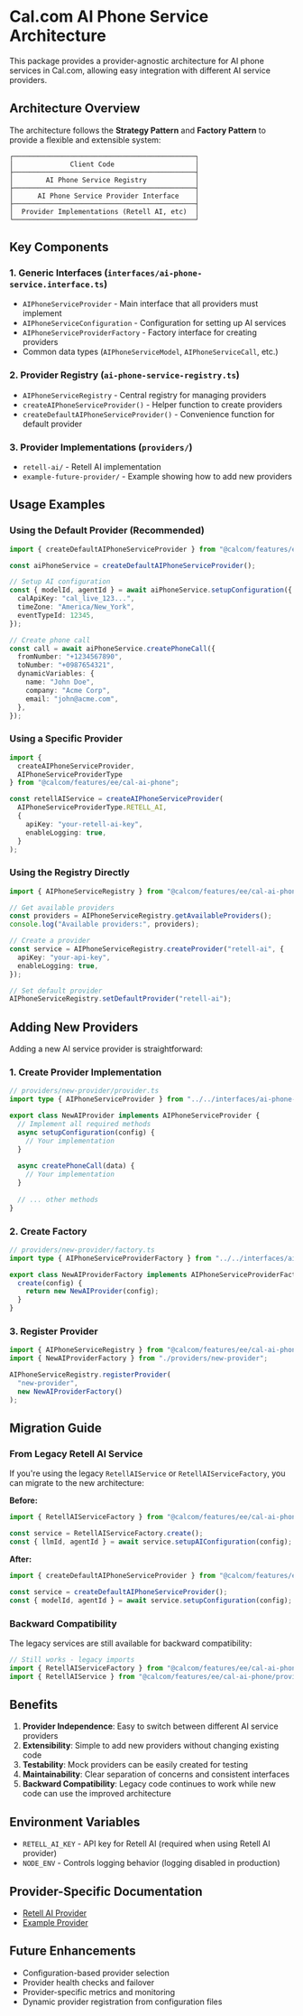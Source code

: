 # Cal.com AI Phone Service Architecture

This package provides a provider-agnostic architecture for AI phone services in Cal.com, allowing easy integration with different AI service providers.

## Architecture Overview

The architecture follows the **Strategy Pattern** and **Factory Pattern** to provide a flexible and extensible system:

```
┌─────────────────────────────────────────────┐
│              Client Code                    │
├─────────────────────────────────────────────┤
│        AI Phone Service Registry            │
├─────────────────────────────────────────────┤
│      AI Phone Service Provider Interface    │
├─────────────────────────────────────────────┤
│  Provider Implementations (Retell AI, etc)  │
└─────────────────────────────────────────────┘
```

## Key Components

### 1. Generic Interfaces (`interfaces/ai-phone-service.interface.ts`)

- `AIPhoneServiceProvider` - Main interface that all providers must implement
- `AIPhoneServiceConfiguration` - Configuration for setting up AI services
- `AIPhoneServiceProviderFactory` - Factory interface for creating providers
- Common data types (`AIPhoneServiceModel`, `AIPhoneServiceCall`, etc.)

### 2. Provider Registry (`ai-phone-service-registry.ts`)

- `AIPhoneServiceRegistry` - Central registry for managing providers
- `createAIPhoneServiceProvider()` - Helper function to create providers
- `createDefaultAIPhoneServiceProvider()` - Convenience function for default provider

### 3. Provider Implementations (`providers/`)

- `retell-ai/` - Retell AI implementation
- `example-future-provider/` - Example showing how to add new providers

## Usage Examples

### Using the Default Provider (Recommended)

```typescript
import { createDefaultAIPhoneServiceProvider } from "@calcom/features/ee/cal-ai-phone";

const aiPhoneService = createDefaultAIPhoneServiceProvider();

// Setup AI configuration
const { modelId, agentId } = await aiPhoneService.setupConfiguration({
  calApiKey: "cal_live_123...",
  timeZone: "America/New_York",
  eventTypeId: 12345,
});

// Create phone call
const call = await aiPhoneService.createPhoneCall({
  fromNumber: "+1234567890",
  toNumber: "+0987654321",
  dynamicVariables: {
    name: "John Doe",
    company: "Acme Corp",
    email: "john@acme.com",
  },
});
```

### Using a Specific Provider

```typescript
import { 
  createAIPhoneServiceProvider, 
  AIPhoneServiceProviderType 
} from "@calcom/features/ee/cal-ai-phone";

const retellAIService = createAIPhoneServiceProvider(
  AIPhoneServiceProviderType.RETELL_AI,
  {
    apiKey: "your-retell-ai-key",
    enableLogging: true,
  }
);
```

### Using the Registry Directly

```typescript
import { AIPhoneServiceRegistry } from "@calcom/features/ee/cal-ai-phone";

// Get available providers
const providers = AIPhoneServiceRegistry.getAvailableProviders();
console.log("Available providers:", providers);

// Create a provider
const service = AIPhoneServiceRegistry.createProvider("retell-ai", {
  apiKey: "your-api-key",
  enableLogging: true,
});

// Set default provider
AIPhoneServiceRegistry.setDefaultProvider("retell-ai");
```

## Adding New Providers

Adding a new AI service provider is straightforward:

### 1. Create Provider Implementation

```typescript
// providers/new-provider/provider.ts
import type { AIPhoneServiceProvider } from "../../interfaces/ai-phone-service.interface";

export class NewAIProvider implements AIPhoneServiceProvider {
  // Implement all required methods
  async setupConfiguration(config) {
    // Your implementation
  }
  
  async createPhoneCall(data) {
    // Your implementation
  }
  
  // ... other methods
}
```

### 2. Create Factory

```typescript
// providers/new-provider/factory.ts
import type { AIPhoneServiceProviderFactory } from "../../interfaces/ai-phone-service.interface";

export class NewAIProviderFactory implements AIPhoneServiceProviderFactory {
  create(config) {
    return new NewAIProvider(config);
  }
}
```

### 3. Register Provider

```typescript
import { AIPhoneServiceRegistry } from "@calcom/features/ee/cal-ai-phone";
import { NewAIProviderFactory } from "./providers/new-provider";

AIPhoneServiceRegistry.registerProvider(
  "new-provider",
  new NewAIProviderFactory()
);
```

## Migration Guide

### From Legacy Retell AI Service

If you're using the legacy `RetellAIService` or `RetellAIServiceFactory`, you can migrate to the new architecture:

**Before:**
```typescript
import { RetellAIServiceFactory } from "@calcom/features/ee/cal-ai-phone/retell-ai";

const service = RetellAIServiceFactory.create();
const { llmId, agentId } = await service.setupAIConfiguration(config);
```

**After:**
```typescript
import { createDefaultAIPhoneServiceProvider } from "@calcom/features/ee/cal-ai-phone";

const service = createDefaultAIPhoneServiceProvider();
const { modelId, agentId } = await service.setupConfiguration(config);
```

### Backward Compatibility

The legacy services are still available for backward compatibility:

```typescript
// Still works - legacy imports
import { RetellAIServiceFactory } from "@calcom/features/ee/cal-ai-phone/providers/retell-ai";
import { RetellAIService } from "@calcom/features/ee/cal-ai-phone/providers/retell-ai";
```

## Benefits

1. **Provider Independence**: Easy to switch between different AI service providers
2. **Extensibility**: Simple to add new providers without changing existing code
3. **Testability**: Mock providers can be easily created for testing
4. **Maintainability**: Clear separation of concerns and consistent interfaces
5. **Backward Compatibility**: Legacy code continues to work while new code can use the improved architecture

## Environment Variables

- `RETELL_AI_KEY` - API key for Retell AI (required when using Retell AI provider)
- `NODE_ENV` - Controls logging behavior (logging disabled in production)

## Provider-Specific Documentation

- [Retell AI Provider](./providers/retell-ai/README.md)
- [Example Provider](./providers/example-future-provider/README.md)

## Future Enhancements

- Configuration-based provider selection
- Provider health checks and failover
- Provider-specific metrics and monitoring
- Dynamic provider registration from configuration files 
